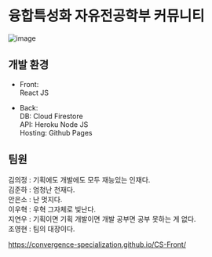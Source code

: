 # 융합특성화 자유전공학부 커뮤니티
![image](https://user-images.githubusercontent.com/74090200/109977309-075f5800-7d40-11eb-964d-c5fd92ac9888.png)
## 개발 환경
 
* Front:  
React JS  
  
* Back:  
  DB: Cloud Firestore  
  API: Heroku Node JS  
  Hosting: Github Pages  

## 팀원

김의정 : 기획에도 개발에도 모두 재능있는 인재다. <br/>
김준하 : 엄청난 천재다.<br/>
안은소 : 난 멋지다.<br/>
이우혁 : 우혁 그자체로 빛난다.<br/>
지연우 : 기획이면 기획 개발이면 개발 공부면 공부 못하는 게 없다.<br/>
조영현 : 팀의 대장이다.  
  
https://convergence-specialization.github.io/CS-Front/
